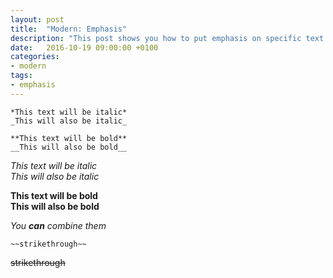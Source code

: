 ```yaml
---
layout: post
title:  "Modern: Emphasis"
description: "This post shows you how to put emphasis on specific text using Markdown."
date:   2016-10-19 09:00:00 +0100
categories:
- modern
tags:
- emphasis
---
```


```
*This text will be italic*
_This will also be italic_

**This text will be bold**
__This will also be bold__
```

<!--more-->

*This text will be italic*  
_This will also be italic_  

**This text will be bold**  
__This will also be bold__  

_You **can** combine them_  

```
~~strikethrough~~
```

~~strikethrough~~